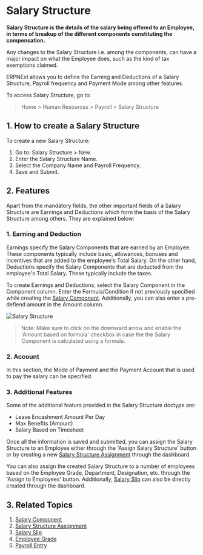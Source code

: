 <!-- add-breadcrumbs -->
# Salary Structure

**Salary Structure is the details of the salary being offered to an Employee, in terms of breakup of the different components constituting the compensation.**

Any changes to the Salary Structure i.e. among the components, can have a major impact on what the Employee does, such as the kind of tax exemptions claimed. 

ERPNExt allows you to define the Earning and Deductions of a Salary Structure, Payroll frequency and Payment Mode among other features.

To access Salary Structure, go to:
> Home > Human Resources > Payroll > Salary Structure

## 1. How to create a Salary Structure

To create a new Salary Structure:

1. Go to: Salary Structure > New.
2. Enter the Salary Structure Name.
3. Select the Company Name and Payroll Frequency.
3. Save and Submit.


## 2. Features

Apart from the mandatory fields, the other important fields of a Salary Structure are Earnings and Deductions which form the basis of the Salary Structure among others. They are explained below:

### 1. Earning and Deduction

Earnings specify the Salary Components that are earned by an Employee. These components typically include basic, allowances, bonuses and incentives that are added to the employee's Total Salary. On the other hand, Deductions specify the Salary Components that are deducted from the employee's Total Salary. These typically include the taxes. 


To create Earnings and Deductions, select the Salary Component in the Component column. Enter the Formula/Condition if not previously specified while creating the [Salary Component](/docs/user/manual/en/human-resources/salary-component). Additionally, you can also enter a pre-defiend amount in the Amount column.



<img class="screenshot" alt="Salary Structure" src="{{docs_base_url}}/assets/img/human-resources/salary-structure.png">


> Note: Make sure to click on the downward arrow and enable the 'Amount based on formula' checkbox in case the the Salary Component is calculated using a formula.


### 2. Account

In this section, the Mode of Payment and the Payment Account that is used to pay the salary can be specified.


### 3. Additional Features

Some of the additional featurs provided in the Salary Structure doctype are:

* Leave Encashment Amount Per Day
* Max Benefits (Amount)
* Salary Based on Timesheet 

Once all the information is saved and submitted, you can assign the Salary Structure to an Employee either through the 'Assign Salary Structure' button or by creating a new [Salary Structure Assignment](/docs/user/manual/en/human-resources/salary-structure-assignment) through the dashboard. 

You can also assign the created Salary Structure to a number of employees based on the Employee Grade, Department, Designation, etc. through the 'Assign to Employees' button.
Additionally, [Salary Slip](/docs/user/manual/en/human-resources/salary-slip) can also be directly created through the dashboard.

## 3. Related Topics

1. [Salary Component](/docs/user/manual/en/human-resources/salary-component)
1. [Salary Structure Assignment](/docs/user/manual/en/human-resources/salary-structure-assignment)
1. [Salary Slip](/docs/user/manual/en/human-resources/salary-slip)
1. [Employee Grade](/docs/user/manual/en/human-resources/employee-grade)
1. [Payroll Entry](/docs/user/manual/en/human-resources/payroll-entry)


